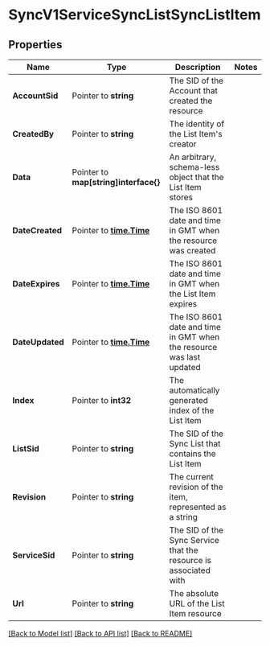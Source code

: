 # SyncV1ServiceSyncListSyncListItem

## Properties
Name | Type | Description | Notes
------------ | ------------- | ------------- | -------------
**AccountSid** | Pointer to **string** | The SID of the Account that created the resource |
**CreatedBy** | Pointer to **string** | The identity of the List Item's creator |
**Data** | Pointer to **map[string]interface{}** | An arbitrary, schema-less object that the List Item stores |
**DateCreated** | Pointer to [**time.Time**](time.Time.md) | The ISO 8601 date and time in GMT when the resource was created |
**DateExpires** | Pointer to [**time.Time**](time.Time.md) | The ISO 8601 date and time in GMT when the List Item expires |
**DateUpdated** | Pointer to [**time.Time**](time.Time.md) | The ISO 8601 date and time in GMT when the resource was last updated |
**Index** | Pointer to **int32** | The automatically generated index of the List Item |
**ListSid** | Pointer to **string** | The SID of the Sync List that contains the List Item |
**Revision** | Pointer to **string** | The current revision of the item, represented as a string |
**ServiceSid** | Pointer to **string** | The SID of the Sync Service that the resource is associated with |
**Url** | Pointer to **string** | The absolute URL of the List Item resource |

[[Back to Model list]](../README.md#documentation-for-models) [[Back to API list]](../README.md#documentation-for-api-endpoints) [[Back to README]](../README.md)


